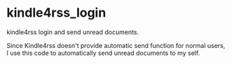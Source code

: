 # kindle4rss_login
kindle4rss login and send unread documents.

Since Kindle4rss doesn't provide automatic send function for normal users, I use this code to automatically send unread documents to my self.
